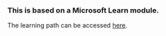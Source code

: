 ### This is based on a Microsoft Learn module. 

The learning path can be accessed [here](https://docs.microsoft.com/en-us/learn/paths/optimize-basketball-games-with-machine-learning/).
